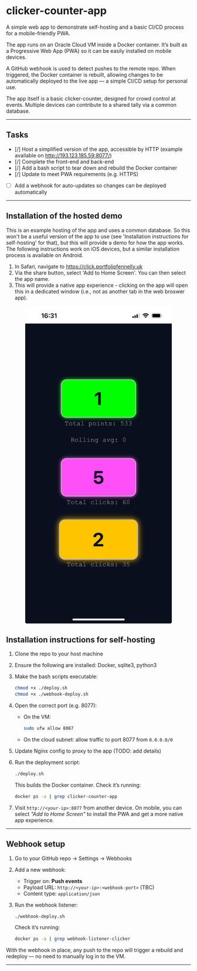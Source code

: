 # clicker-counter-app

A simple web app to demonstrate self-hosting and a basic CI/CD process for a mobile-friendly PWA.

The app runs on an Oracle Cloud VM inside a Docker container. It’s built as a Progressive Web App (PWA) so it can be easily installed on mobile devices.

A GitHub webhook is used to detect pushes to the remote repo. When triggered, the Docker container is rebuilt, allowing changes to be automatically deployed to the live app — a simple CI/CD setup for personal use.

The app itself is a basic clicker-counter, designed for crowd control at events. Multiple devices can contribute to a shared tally via a common database.

---

## Tasks

- [/] Host a simplified version of the app, accessible by HTTP (example available on http://193.123.185.59:8077/)
- [/] Complete the front-end and back-end  
- [/] Add a bash script to tear down and rebuild the Docker container  
- [/] Update to meet PWA requirements (e.g. HTTPS)  
- [ ] Add a webhook for auto-updates so changes can be deployed automatically  

---

## Installation of the hosted demo
This is an example hosting of the app and uses a common database. So this won't be a useful version of the app to use (see 'Installation instructions for self-hosting' for that), but this will provide a demo for how the app works.
The following instructions work on iOS devices, but a similar installation process is available on Android.
1. In Safari, navigate to https://click.portfoliofennelly.uk
2. Via the share button, select 'Add to Home Screen'. You can then select the app name.
3. This will provide a native app experience - clicking on the app will open this in a dedicated window (i.e., not as another tab in the web broswer app).
<p align="center">
  <img src="static/img/clicker-counter-app.jpg" alt="Clicker Counter App" width="400">
</p>


## Installation instructions for self-hosting

1. Clone the repo to your host machine  
2. Ensure the following are installed: Docker, sqlite3, python3  
3. Make the bash scripts executable:

    ```bash
    chmod +x ./deploy.sh
    chmod +x ./webhook-deploy.sh
    ```

4. Open the correct port (e.g. 8077):
   - On the VM:

     ```bash
     sudo ufw allow 8087
     ```

   - On the cloud subnet: allow traffic to port 8077 from `0.0.0.0/0`

5. Update Nginx config to proxy to the app (TODO: add details)

6. Run the deployment script:

    ```bash
    ./deploy.sh
    ```

    This builds the Docker container. Check it’s running:

    ```bash
    docker ps -a | grep clicker-counter-app
    ```

7. Visit `http://<your-ip>:8077` from another device. On mobile, you can select *"Add to Home Screen"* to install the PWA and get a more native app experience.

---

## Webhook setup

1. Go to your GitHub repo → Settings → Webhooks  
2. Add a new webhook:
   - Trigger on: **Push events**
   - Payload URL: `http://<your-ip>:<webhook-port>` (TBC)
   - Content type: `application/json`

3. Run the webhook listener:

    ```bash
    ./webhook-deploy.sh
    ```

    Check it’s running:

    ```bash
    docker ps -a | grep webhook-listener-clicker
    ```

With the webhook in place, any push to the repo will trigger a rebuild and redeploy — no need to manually log in to the VM.

---
